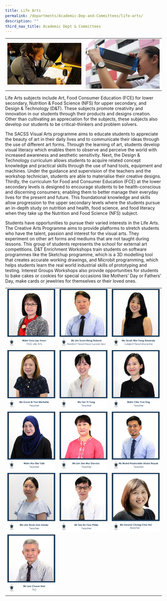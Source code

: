 ```yaml
---
title: Life Arts
permalink: /departments/Academic-Dep-and-Committees/life-arts/
description: ""
third_nav_title: Academic Dept & Committees
---
```




|   |   |
|---|---|
| ![](/images/Departments/Academic%20Dep%20&%20Comittee/LIFE%20ARTS/20190325_094646-scaled.jpg) | ![](/images/Departments/Academic%20Dep%20&%20Comittee/LIFE%20ARTS/IMG_8297-scaled.jpg)  |

Life Arts subjects include Art, Food Consumer Education (FCE) for lower secondary, Nutrition & Food Science (NFS) for upper secondary, and Design & Technology (D&T). These subjects promote creativity and innovation in our students through their products and designs creation. Other than cultivating an appreciation for the subjects, these subjects also develop our students to be critical-thinkers and problem solvers.

The SACSS Visual Arts programme aims to educate students to appreciate the beauty of art in their daily lives and to communicate their ideas through the use of different art forms. Through the learning of art, students develop visual literacy which enables them to observe and perceive the world with increased awareness and aesthetic sensitivity. Next, the Design & Technology curriculum allows students to acquire related concept knowledge and practical skills through the use of hand tools, equipment and machines. Under the guidance and supervision of the teachers and the workshop technician, students are able to materialise their creative designs. Thirdly, the curriculum for Food and Consumer Education (FCE) at the lower secondary levels is designed to encourage students to be health-conscious and discerning consumers; enabling them to better manage their everyday lives for the present and future. This foundational knowledge and skills allow progression to the upper secondary levels where the students pursue an in-depth study on nutrition and health, food science, and food literacy when they take up the Nutrition and Food Science (NFS) subject. 

Students have opportunities to pursue their varied interests in the Life Arts. The Creative Arts Programme aims to provide platforms to stretch students who have the talent, passion and interest for the visual arts. They experiment on other art forms and mediums that are not taught during lessons. This group of students represents the school for external art competitions. D&T Enrichment Workshops train students on software programmes like the Sketchup programme, which is a 3D modelling tool that creates accurate working drawings, and Microbit programming, which helps students learn the real world industrial skills of prototyping and testing. Interest Groups Workshops also provide opportunities for students to bake cakes or cookies for special occasions like Mothers’ Day or Fathers’ Day, make cards or jewelries for themselves or their loved ones.

|   |   |   |
|---|---|---|
|![](/images/Departments/Academic%20Dep%20&%20Comittee/LIFE%20ARTS/1_MDM-GOO-LAY-HOON.jpg)   | ![](/images/Departments/Academic%20Dep%20&%20Comittee/LIFE%20ARTS/2_MR-LIM-SOON-HENG-ROLAND.jpg)  | ![](/images/Departments/Academic%20Dep%20&%20Comittee/LIFE%20ARTS/8_MS-QUAH-MEI-FANG-AMANDA-1.jpg)  |
|  ![](/images/Departments/Academic%20Dep%20&%20Comittee/LIFE%20ARTS/4_MS-GOON-BI-YAN-MICHELLE.jpg) | ![](/images/Departments/Academic%20Dep%20&%20Comittee/LIFE%20ARTS/MS-TAN-YI-TONG.jpg)  | ![](/images/Departments/Academic%20Dep%20&%20Comittee/LIFE%20ARTS/3_MS-CHIU-YUN-TING.jpg)  |
|![](/images/Departments/Academic%20Dep%20&%20Comittee/LIFE%20ARTS/9_NUR-BTE-TAIB.jpg)   | ![](/images/Departments/Academic%20Dep%20&%20Comittee/LIFE%20ARTS/10_MS-LIM-SIM-MUI-DAVORA.jpg)  |  ![](/images/Departments/Academic%20Dep%20&%20Comittee/LIFE%20ARTS/8_MR-MUHD-NASIRUDDIN.jpg) |
| ![](/images/Departments/Academic%20Dep%20&%20Comittee/LIFE%20ARTS/6_MS-LEE-NYUK-LIAN-SANDY.jpg)  | ![](/images/Departments/Academic%20Dep%20&%20Comittee/LIFE%20ARTS/11_MR-TAN-EN-YAW-PHILIP.jpg)  | ![](/images/Departments/Academic%20Dep%20&%20Comittee/LIFE%20ARTS/Ms-Serena-Chong.jpg)  |
|  ![](/images/Departments/Academic%20Dep%20&%20Comittee/LIFE%20ARTS/112_MR-LEE-CHOON-KIAT.jpg) |   |   |